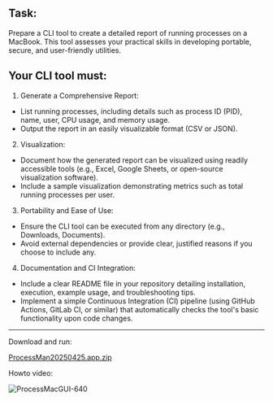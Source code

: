 ## Task:
Prepare a CLI tool to create a detailed report of running processes on a MacBook. This tool assesses your practical skills in developing portable, secure, and user-friendly utilities.

## Your CLI tool must:
1. Generate a Comprehensive Report:
- List running processes, including details such as process ID (PID), name, user, CPU usage, and memory usage.
- Output the report in an easily visualizable format (CSV or JSON).

2. Visualization:
- Document how the generated report can be visualized using readily accessible tools (e.g., Excel, Google Sheets, or open-source visualization software).
- Include a sample visualization demonstrating metrics such as total running processes per user.

3. Portability and Ease of Use:
- Ensure the CLI tool can be executed from any directory (e.g., Downloads, Documents).
- Avoid external dependencies or provide clear, justified reasons if you choose to include any.

4. Documentation and CI Integration:
- Include a clear README file in your repository detailing installation, execution, example usage, and troubleshooting tips.
- Implement a simple Continuous Integration (CI) pipeline (using GitHub Actions, GitLab CI, or similar) that automatically checks the tool's basic functionality upon code changes.

---
Download and run:

[ProcessMan20250425.app.zip](https://github.com/user-attachments/files/19943773/ProcessMan20250425.app.zip)


Howto video:

![ProcessMacGUI-640](https://github.com/user-attachments/assets/301d8aae-eb0c-4e72-be35-2cc78c43e48b)
